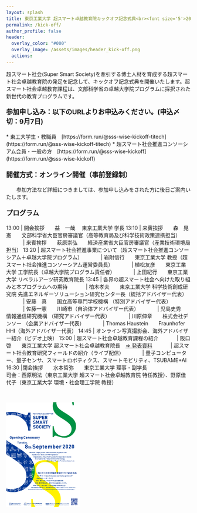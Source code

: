 ```yaml
---
layout: splash
title: 東京工業大学 超スマート卓越教育院キックオフ記念式典<br><font size='5'>2020年9月8日(火) 13:00-</font>
permalink: /kick-off/
author_profile: false
header:
  overlay_color: "#000"
  overlay_image: /assets/images/header_kick-off.png
  actions:
---
```


超スマート社会(Super Smart Society)を牽引する博士人材を育成する超スマート社会卓越教育院の発足を記念して、キックオフ記念式典を開催いたします。超スマート社会卓越教育課程は、文部科学省の卓越大学院プログラムに採択された新世代の教育プログラムです。

<h4><font size="4">参加申し込み：以下のURLよりお申込みください。(申込〆切：9月7日)</font></h4>
  * 東工大学生・教職員　[https://form.run/@sss-wise-kickoff-titech](https://form.run/@sss-wise-kickoff-titech)
  * 超スマート社会推進コンソーシアム会員・一般の方　[https://form.run/@sss-wise-kickoff](https://form.run/@sss-wise-kickoff)　

<h4><font size="4">開催方式：オンライン開催（事前登録制）</font></h4>
　　参加方法など詳細につきましては、参加申し込みをされた方に後日ご案内いたします。

<h4><font size="4">プログラム</font></h4>

13:00 | 開会挨拶　　益　一哉　  東京工業大学 学長
13:10 | 来賓挨拶　　森　晃憲　　文部科学省大臣官房審議官（高等教育局及び科学技術政策連携担当）
　　　 | 来賓挨拶　　萩原崇弘　　経済産業省大臣官房審議官（産業技術環境局担当）
13:20 | 超スマート社会推進事業について（超スマート社会推進コンソーシアム＋卓越大学院プログラム）
　　　 | 岩附信行　　東京工業大学 教授（超スマート社会推進コンソーシアム運営委員長）
　　　 | 植松友彦　　東京工業大学 工学院長（卓越大学院プログラム責任者）
　　　 | 上田紀行　　東京工業大学 リベラルアーツ研究教育院長
13:45 | 各界の超スマート社会へ向けた取り組みと本プログラムへの期待
　　　 | 柏木孝夫　　東京工業大学 科学技術創成研究院 先進エネルギーソリューション研究センター長（統括アドバイザー代表）
　　　 | 安藤　真　　国立高等専門学校機構 （特別アドバイザー代表）
　　　 | 佐藤一憲　　川崎市（自治体アドバイザー代表）
　　　 | 児島史秀　　情報通信研究機構 （研究アドバイザー代表）
　　　 | 川原伸章　　株式会社デンソー （企業アドバイザー代表）
　　　 | Thomas Haustein　　Fraunhofer HHI（海外アドバイザー代表）
14:45 | オンライン写真撮影会、海外アドバイザー紹介（ビデオ上映）
15:00 | 超スマート社会卓越教育課程の紹介
　　　 | 阪口　啓　　東京工業大学 超スマート社会卓越教育院長　[⇒ 発表資料](/doc/dean_materials.pdf)
　　　 | 超スマート社会教育研究フィールドの紹介（ライブ配信）
　　　 | 量子コンピューター、量子センサ、スマートロボティクス、スマートモビリティ、TSUBAME+AI
16:30 |閉会挨拶　　水本哲弥　　東京工業大学 理事・副学長<br>
司会：西原明法（東京工業大学 超スマート社会卓越教育院 特任教授）、野原佳代子（東京工業大学 環境・社会理工学院 教授）


<br>

<a href="/doc/kick-off_program.pdf"><img src="/assets/images/kick-off_program.png" width="40%" height="40%"/></a>
